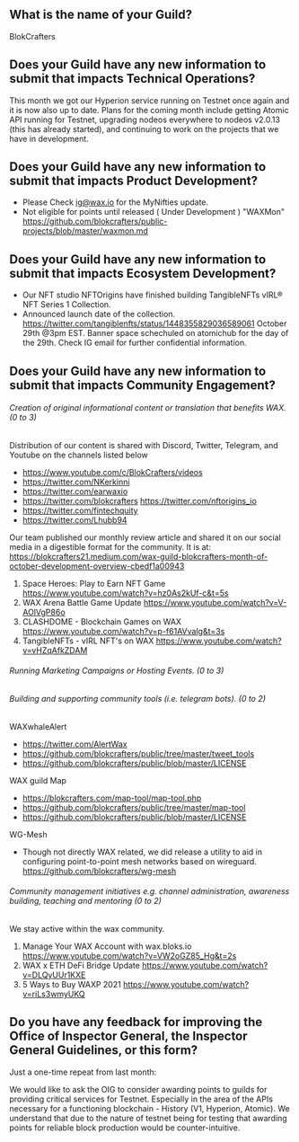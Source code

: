 ## What is the name of your Guild?
BlokCrafters

## Does your Guild have any new information to submit that impacts Technical Operations?

This month we got our Hyperion service running on Testnet once again and it is now also up to date.
Plans for the coming month include getting Atomic API running for Testnet, upgrading nodeos everywhere
to nodeos v2.0.13 (this has already started), and continuing to work on the projects that we
have in development.

## Does your Guild have any new information to submit that impacts Product Development?
+ Please Check ig@wax.io for the MyNifties update.
+ Not eligible for points until released ( Under Development ) "WAXMon"
https://github.com/blokcrafters/public-projects/blob/master/waxmon.md
## Does your Guild have any new information to submit that impacts Ecosystem Development?
+ Our NFT studio NFTOrigins have finished building TangibleNFTs vIRL® NFT Series 1 Collection.
+ Announced launch date of the collection.
https://twitter.com/tangiblenfts/status/1448355829036589061
October 29th @3pm EST.
Banner space schechuled on atomichub for the day of the 29th.
Check IG email for further confidential information.

## Does your Guild have any new information to submit that impacts Community Engagement?
###### Creation of original informational content or translation that benefits WAX. (0 to 3)
Distribution of our content is shared with Discord, Twitter, Telegram, and Youtube on the channels listed below
+ https://www.youtube.com/c/BlokCrafters/videos
+ https://twitter.com/NKerkinni
+ https://twitter.com/earwaxio
+ https://twitter.com/blokcrafters
https://twitter.com/nftorigins_io
+ https://twitter.com/fintechquity
+ https://twitter.com/Lhubb94

Our team published our monthly review article and shared it on our social media in a digestible format for the community.
It is at: https://blokcrafters21.medium.com/wax-guild-blokcrafters-month-of-october-development-overview-cbedf1a00943
1. Space Heroes: Play to Earn NFT Game
https://www.youtube.com/watch?v=hz0As2kUf-c&t=5s
1. WAX Arena Battle Game Update
https://www.youtube.com/watch?v=V-AOlVgP86o
1. CLASHDOME - Blockchain Games on WAX
https://www.youtube.com/watch?v=p-f61AVvalg&t=3s
1. TangibleNFTs - vIRL NFT's on WAX
https://www.youtube.com/watch?v=vHZqAfkZDAM
###### Running Marketing Campaigns or Hosting Events. (0 to 3)
###### Building and supporting community tools (i.e. telegram bots). (0 to 2)

WAXwhaleAlert
+ https://twitter.com/AlertWax
+ https://github.com/blokcrafters/public/tree/master/tweet_tools
+ https://github.com/blokcrafters/public/blob/master/LICENSE

WAX guild Map
+ https://blokcrafters.com/map-tool/map-tool.php
+ https://github.com/blokcrafters/public/tree/master/map-tool
+ https://github.com/blokcrafters/public/blob/master/LICENSE

WG-Mesh
+ Though not directly WAX related, we did release a utility to aid in configuring point-to-point mesh networks based on wireguard.
https://github.com/blokcrafters/wg-mesh
###### Community management initiatives e.g. channel administration, awareness building, teaching and mentoring (0 to 2)
We stay active within the wax community.
1. Manage Your WAX Account with wax.bloks.io
https://www.youtube.com/watch?v=VW2oGZ85_Hg&t=2s
1. WAX x ETH DeFi Bridge Update
https://www.youtube.com/watch?v=DLQyUUr1KXE
1. 5 Ways to Buy WAXP 2021
https://www.youtube.com/watch?v=riLs3wmyUKQ

## Do you have any feedback for improving the Office of Inspector General, the Inspector General Guidelines, or this form?
Just a one-time repeat from last month:

We would like to ask the OIG to consider awarding points to guilds for providing critical services for Testnet. Especially in the area of the APIs necessary for a functioning blockchain - History (V1, Hyperion, Atomic). We understand that due to the nature of testnet being for testing that awarding points for reliable block production would be counter-intuitive.
